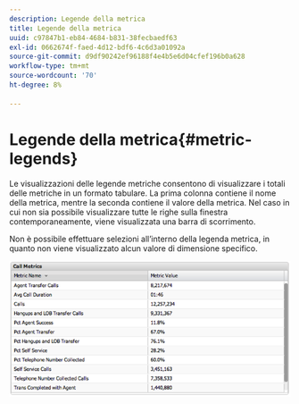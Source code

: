 ```yaml
---
description: Legende della metrica
title: Legende della metrica
uuid: c97847b1-eb84-4684-b831-38fecbaedf63
exl-id: 0662674f-faed-4d12-bdf6-4c6d3a01092a
source-git-commit: d9df90242ef96188f4e4b5e6d04cfef196b0a628
workflow-type: tm+mt
source-wordcount: '70'
ht-degree: 8%

---
```


# Legende della metrica{#metric-legends}

Le visualizzazioni delle legende metriche consentono di visualizzare i totali delle metriche in un formato tabulare. La prima colonna contiene il nome della metrica, mentre la seconda contiene il valore della metrica. Nel caso in cui non sia possibile visualizzare tutte le righe sulla finestra contemporaneamente, viene visualizzata una barra di scorrimento.

Non è possibile effettuare selezioni all’interno della legenda metrica, in quanto non viene visualizzato alcun valore di dimensione specifico.

![](assets/metric_legend.png)
